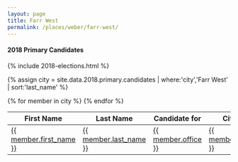 ```yaml
---
layout: page
title: Farr West
permalink: /places/weber/farr-west/
---
```


#### 2018 Primary Candidates

{% include 2018-elections.html %}

{% assign city = site.data.2018.primary.candidates | where:'city','Farr West' | sort:'last_name' %}
<table>
<thead>
  <th>First Name</th>
  <th>Last Name</th>
  <th>Candidate for</th>
  <th>City</th>
  <th>County</th>
</thead>
<tbody>
{% for member in city  %}
  <tr>
    <td><a href="{{ site.url }}/people/{{ member.id }}">{{ member.first_name }}</a></td>
    <td><a href="{{ site.url }}/people/{{ member.id }}">{{ member.last_name }}</a></td>
    <td><a href="{{ site.url }}/office/{{ member.office | downcase | replace: ' ','-' | replace: '.','' | replace: '(','' | replace: ')','' }}">{{ member.office }}</a></td>
    <td><a href="{{ site.url }}/places/{{ member.county | downcase | replace: ' ','-' }}/{{ member.city | downcase | replace: ' ','-' }}">{{ member.city }}</a></td>
    <td><a href="{{ site.url }}/places/{{ member.county | downcase | replace: ' ','-' }}">{{ member.county }}</a></td>
  </tr>
{% endfor %}
</tbody>
</table>